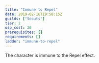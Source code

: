 ```yaml
---
title: "Immune to Repel"
date: 2019-02-16T19:58:15Z
guilds: ["Scouts"]
tier: 2
osp_cost: 20
prerequisites: []
requirements: []
ladder: "immune-to-repel"
---
```

The character is immune to the Repel effect.